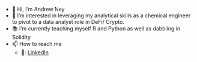 - 👋 Hi, I’m Andrew Ney
- 👀 I’m interested in leveraging my analytical skills as a chemical engineer to pivot to a data analyst role in DeFi/ Crypto.
- 📚 I’m currently teaching myself R and Python as well as dabbling in Solidity
- 📫 How to reach me
  - 🏢: [LinkedIn](https://www.linkedin.com/in/andrew-ney/)

<!---
andrewney/andrewney is a ✨ special ✨ repository because its `README.md` (this file) appears on your GitHub profile.
You can click the Preview link to take a look at your changes.
--->
